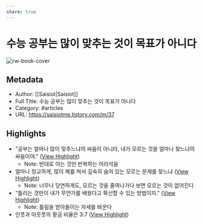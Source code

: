 ```yaml
---
share: true
---
```


# 수능 공부는 많이 맞추는 것이 목표가 아니다

![rw-book-cover](https://blog.kakaocdn.net/dn/bfT6Un/btrKk9LBLQy/TjrD3PPLm1hvrhWaPzms2k/img.png)

## Metadata
- Author: [[Saisiot|Saisiot]]
- Full Title: 수능 공부는 많이 맞추는 것이 목표가 아니다
- Category: #articles
- URL: https://saisiotme.tistory.com/m/37

## Highlights
- "공부는 얼마나 많이 맞추느냐의 싸움이 아니라, 내가 모르는 것을 얼마나 찾느냐의 싸움이야." ([View Highlight](https://read.readwise.io/read/01gnttns5jyzkxqfx4xgx6vw8a))
    - Note: 반대로 아는 것만 반복하는 어리석음
- 얼마나 정교하게, 많이 체를 쳐서 깊숙히 숨어 있는 모르는 문제를 찾느냐 ([View Highlight](https://read.readwise.io/read/01gnttq4d86482vw1vm5y290y7))
    - Note: 너무나 당연하게도, 모르는 것을 줄여나가다 보면 모르는 것이 없어진다
- "틀리는 것만이 내가 무언가를 배웠다고 확신할 수 있는 방법이지." ([View Highlight](https://read.readwise.io/read/01gntxjdq37hn4efmakr3g7p7s))
    - Note: 틀림을 받아들이는 자세를 바꾼다
- 인풋과 아웃풋의 황금 비율은 3:7 ([View Highlight](https://read.readwise.io/read/01gntyh0edtak10m08378r4rg9))
